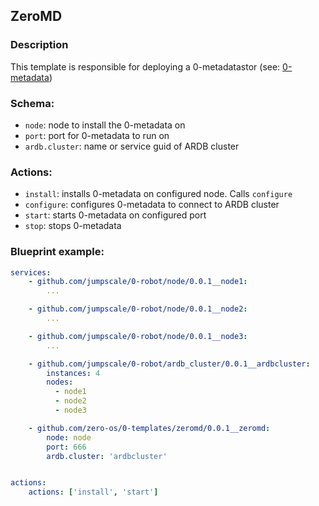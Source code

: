 ## ZeroMD
### Description

This template is responsible for deploying a 0-metadatastor (see: [0-metadata](https://github.com/zero-os/0-metadata))

### Schema:
 - `node`: node to install the 0-metadata on 
 - `port`: port for 0-metadata to run on
 - `ardb.cluster`: name or service guid of ARDB cluster

### Actions:
 - `install`: installs 0-metadata on configured node. Calls `configure`
 - `configure`: configures 0-metadata to connect to ARDB cluster
 - `start`: starts 0-metadata on configured port
 - `stop`: stops 0-metadata 

### Blueprint example:
```yaml
services:
    - github.com/jumpscale/0-robot/node/0.0.1__node1:
        ...

    - github.com/jumpscale/0-robot/node/0.0.1__node2:
        ... 

    - github.com/jumpscale/0-robot/node/0.0.1__node3:
        ...

    - github.com/jumpscale/0-robot/ardb_cluster/0.0.1__ardbcluster:
        instances: 4
        nodes:         
          - node1
          - node2
          - node3

    - github.com/zero-os/0-templates/zeromd/0.0.1__zeromd:
        node: node
        port: 666
        ardb.cluster: 'ardbcluster'


actions:
    actions: ['install', 'start']
```
